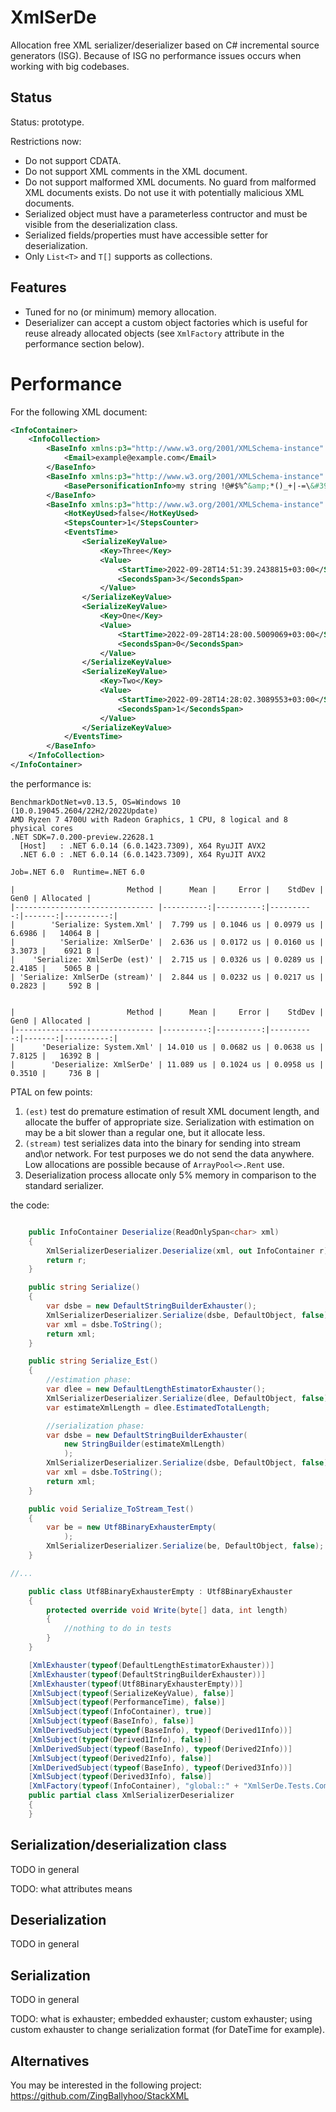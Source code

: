 # XmlSerDe

Allocation free XML serializer/deserializer based on C# incremental source generators (ISG). Because of ISG no performance issues occurs when working with big codebases.

## Status

Status: prototype.

Restrictions now:

- Do not support CDATA.
- Do not support XML comments in the XML document.
- Do not support malformed XML documents. No guard from malformed XML documents exists. Do not use it with potentially malicious XML documents.
- Serialized object must have a parameterless contructor and must be visible from the deserialization class.
- Serialized fields/properties must have accessible setter for deserialization.
- Only `List<T>` and `T[]` supports as collections.

## Features

- Tuned for no (or minimum) memory allocation.
- Deserializer can accept a custom object factories which is useful for reuse already allocated objects (see `XmlFactory` attribute in the performance section below).

# Performance

For the following XML document:

```xml
<InfoContainer>
    <InfoCollection>
        <BaseInfo xmlns:p3="http://www.w3.org/2001/XMLSchema-instance" p3:type="Derived3Info">
            <Email>example@example.com</Email>
        </BaseInfo>
        <BaseInfo xmlns:p3="http://www.w3.org/2001/XMLSchema-instance" p3:type="Derived1Info">
            <BasePersonificationInfo>my string !@#$%^&amp;*()_+|-=\&#39;;[]{},./&lt;&gt;?</BasePersonificationInfo>
        </BaseInfo>
        <BaseInfo xmlns:p3="http://www.w3.org/2001/XMLSchema-instance" p3:type="Derived2Info">
            <HotKeyUsed>false</HotKeyUsed>
            <StepsCounter>1</StepsCounter>
            <EventsTime>
                <SerializeKeyValue>
                    <Key>Three</Key>
                    <Value>
                        <StartTime>2022-09-28T14:51:39.2438815+03:00</StartTime>
                        <SecondsSpan>3</SecondsSpan>
                    </Value>
                </SerializeKeyValue>
                <SerializeKeyValue>
                    <Key>One</Key>
                    <Value>
                        <StartTime>2022-09-28T14:28:00.5009069+03:00</StartTime>
                        <SecondsSpan>0</SecondsSpan>
                    </Value>
                </SerializeKeyValue>
                <SerializeKeyValue>
                    <Key>Two</Key>
                    <Value>
                        <StartTime>2022-09-28T14:28:02.3089553+03:00</StartTime>
                        <SecondsSpan>1</SecondsSpan>
                    </Value>
                </SerializeKeyValue>
            </EventsTime>
        </BaseInfo>
    </InfoCollection>
</InfoContainer>
```

the performance is:

```
BenchmarkDotNet=v0.13.5, OS=Windows 10 (10.0.19045.2604/22H2/2022Update)
AMD Ryzen 7 4700U with Radeon Graphics, 1 CPU, 8 logical and 8 physical cores
.NET SDK=7.0.200-preview.22628.1
  [Host]   : .NET 6.0.14 (6.0.1423.7309), X64 RyuJIT AVX2
  .NET 6.0 : .NET 6.0.14 (6.0.1423.7309), X64 RyuJIT AVX2

Job=.NET 6.0  Runtime=.NET 6.0

|                         Method |      Mean |     Error |    StdDev |   Gen0 | Allocated |
|------------------------------- |----------:|----------:|----------:|-------:|----------:|
|        'Serialize: System.Xml' |  7.799 us | 0.1046 us | 0.0979 us | 6.6986 |   14064 B |
|          'Serialize: XmlSerDe' |  2.636 us | 0.0172 us | 0.0160 us | 3.3073 |    6921 B |
|    'Serialize: XmlSerDe (est)' |  2.715 us | 0.0326 us | 0.0289 us | 2.4185 |    5065 B |
| 'Serialize: XmlSerDe (stream)' |  2.844 us | 0.0232 us | 0.0217 us | 0.2823 |     592 B |


|                         Method |      Mean |     Error |    StdDev |   Gen0 | Allocated |
|------------------------------- |----------:|----------:|----------:|-------:|----------:|
|      'Deserialize: System.Xml' | 14.010 us | 0.0682 us | 0.0638 us | 7.8125 |   16392 B |
|        'Deserialize: XmlSerDe' | 11.089 us | 0.1024 us | 0.0958 us | 0.3510 |     736 B |
```

PTAL on few points:

1. `(est)` test do premature estimation of result XML document length, and allocate the buffer of appropriate size. Serialization with estimation on may be a bit slower than a regular one, but it allocate less.
2. `(stream)` test serializes data into the binary for sending into stream and\or network. For test purposes we do not send the data anywhere. Low allocations are possible because of `ArrayPool<>.Rent` use.
3. Deserialization process allocate only 5% memory in comparison to the standard serializer.

the code:

```C#

    public InfoContainer Deserialize(ReadOnlySpan<char> xml)
    {
        XmlSerializerDeserializer.Deserialize(xml, out InfoContainer r);
        return r;
    }

    public string Serialize()
    {
        var dsbe = new DefaultStringBuilderExhauster();
        XmlSerializerDeserializer.Serialize(dsbe, DefaultObject, false);
        var xml = dsbe.ToString();
        return xml;
    }

    public string Serialize_Est()
    {
        //estimation phase:
        var dlee = new DefaultLengthEstimatorExhauster();
        XmlSerializerDeserializer.Serialize(dlee, DefaultObject, false);
        var estimateXmlLength = dlee.EstimatedTotalLength;

        //serialization phase:
        var dsbe = new DefaultStringBuilderExhauster(
            new StringBuilder(estimateXmlLength)
            );
        XmlSerializerDeserializer.Serialize(dsbe, DefaultObject, false);
        var xml = dsbe.ToString();
        return xml;
    }

    public void Serialize_ToStream_Test()
    {
        var be = new Utf8BinaryExhausterEmpty(
            );
        XmlSerializerDeserializer.Serialize(be, DefaultObject, false);
    }

//...

    public class Utf8BinaryExhausterEmpty : Utf8BinaryExhauster
    {
        protected override void Write(byte[] data, int length)
        {
            //nothing to do in tests
        }
    }

    [XmlExhauster(typeof(DefaultLengthEstimatorExhauster))]
    [XmlExhauster(typeof(DefaultStringBuilderExhauster))]
    [XmlExhauster(typeof(Utf8BinaryExhausterEmpty))]
    [XmlSubject(typeof(SerializeKeyValue), false)]
    [XmlSubject(typeof(PerformanceTime), false)]
    [XmlSubject(typeof(InfoContainer), true)]
    [XmlSubject(typeof(BaseInfo), false)]
    [XmlDerivedSubject(typeof(BaseInfo), typeof(Derived1Info))]
    [XmlSubject(typeof(Derived1Info), false)]
    [XmlDerivedSubject(typeof(BaseInfo), typeof(Derived2Info))]
    [XmlSubject(typeof(Derived2Info), false)]
    [XmlDerivedSubject(typeof(BaseInfo), typeof(Derived3Info))]
    [XmlSubject(typeof(Derived3Info), false)]
    [XmlFactory(typeof(InfoContainer), "global::" + "XmlSerDe.Tests.Complex.Subject" + "." + nameof(CachedInfoContainer) + "." + nameof(CachedInfoContainer.Reuse) + "()")]
    public partial class XmlSerializerDeserializer
    {
    }
```

## Serialization/deserialization class

TODO in general

TODO: what attributes means

## Deserialization

TODO in general

## Serialization

TODO in general

TODO: what is exhauster; embedded exhauster; custom exhauster; using custom exhauster to change serialization format (for DateTime for example).


## Alternatives

You may be interested in the following project: https://github.com/ZingBallyhoo/StackXML
